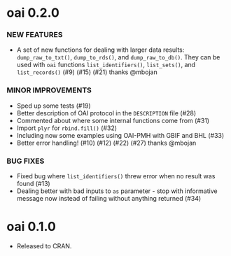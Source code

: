 oai 0.2.0
===========

### NEW FEATURES

* A set of new functions for dealing with larger data results: `dump_raw_to_txt()`, `dump_to_rds()`, and `dump_raw_to_db()`. They can be used with `oai` functions 
`list_identifiers()`, `list_sets()`, and `list_records()` (#9) (#15) (#21) 
thanks @mbojan

### MINOR IMPROVEMENTS

* Sped up some tests (#19)
* Better description of OAI protocol in the `DESCRIPTION` file (#28)
* Commented about where some internal functions come from (#31)
* Import `plyr` for `rbind.fill()` (#32)
* Including now some examples using OAI-PMH with GBIF and BHL (#33)
* Better error handling! (#10) (#12) (#22) (#27) thanks @mbojan

### BUG FIXES

* Fixed bug where `list_identifiers()` threw error when no result was found (#13)
* Dealing better with bad inputs to `as` parameter - stop with informative message
now instead of failing without anything returned (#34)

oai 0.1.0
=========

* Released to CRAN.
